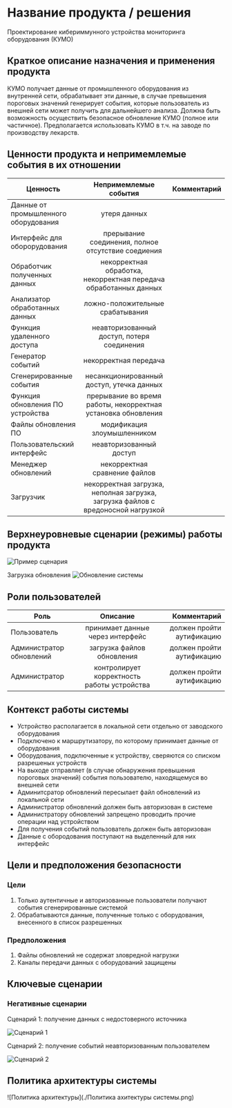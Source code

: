 # Название продукта / решения

Проектирование кибериммунного устройства мониторинга оборудования (КУМО)

## Краткое описание назначения и применения продукта

КУМО получает данные от промышленного оборудования из внутренней сети, обрабатывает эти данные, в
случае превышения пороговых значений генерирует события, которые пользователь из внешней сети может
получить для дальнейшего анализа. Должна быть возможность осуществить безопасное обновление КУМО
(полное или частичное).
Предполагается использовать КУМО в т.ч. на заводе по производству лекарств.


## Ценности продукта и непримемлемые события в их отношении

| Ценность      | Непримемлемые события | Комментарий  |
| ------------- |:-------------:| -----:|
| Данные от промышленного оборудования      | утеря данных |  |
| Интерфейс для оборорудования      | прерывание соединения, полное отсутствие соедиения |  |
| Обработчик полученных данных      | некорректная обработка, некорректная передача обработанных данных |  |
| Анализатор обработанных данных      | ложно-положительные срабатывания |  |
| Функция удаленного доступа      | неавторизованный доступ, потеря соединения |  |
| Генератор событий     | некорректная передача |  |
| Сгенерированные события       | несанкционированный доступ, утечка данных |  |
| Функция обновления ПО устройства     | прерывание во время работы, некорректная установка обновления |  |
| Файлы обновления ПО      | модификация злоумышленником |  |
| Пользовательский интерфейс    | неавторизованный доступ |  |
| Менеджер обновлений    | некорректная сравнение файлов |  |
| Загрузчик    | некорректная загрузка, неполная загрузка, загрузка файлов с вредоносной нагрузкой |  |

## Верхнеуровневые сценарии (режимы) работы продукта

![Пример сценария](https://www.plantuml.com/plantuml/png/ZP8nRi9044NxFSMAFXUWYBZAO5QH9MEGTrFG4L8GYKY9b3wvWaDOGK0sL_XxeypkAB6XIcMD_FwV-TyUMKULkvyMQaAEncID7k0TdsZ3CZnYXnPRr6XmW1zeijekh3DJDMTLdkLpAfq8mfAnA5k5DSF71C_65Osls5SqJ9wOsQCEgxWeiLHIiR1Ny1iyupwQ2wh30rhUjk7nWE-al3EbgSWPHPcRLQpwOEGKdh6NwndrSKvmLkIcT4f93drpAqSETTp3V2z8ojs43Rp6hXjK4lILbweZwWwHLCpyorde2rtTrTMz_eiyvBHdzlNOSYLFyFAbDCwnB5xw5IkGf-O-6cvZBLHu6QXVcsWfnGpx1JEZrCYK4_u_VW00)

Загрузка обновления ![Обновление системы](https://www.plantuml.com/plantuml/png/bP51QeD058RtxnH3zhb05YLNcIPI1BKXJXRTcLhemaANtHHARp1DQpKQUuR_tQZFoH0bX48HaU5zd__lSvuQlJQRE2AzCBThDS4RVj3o4ofvxc3v7cL_dYYTgaKK1ecXbIZX8bpfn8ZmAa0dznU-KNAcnFj0v-pMZMhidHqdD-ipzmKMdvnnZeeV1MmS62RIAefegOs-rcaWu3jgthek1rW7fNUf2M8YEfPIqoiNC5Fy08izsej5g6U4zRhGMxaA0HhKIXXxyhcGuH3B1HqTDVLH_vDzy61cGkxG-MRbIUqBdybo78yFVt-QNzziLCQNozqhhJSRpicpuusW6duA6jWBOVnCHFCWMMxYw1S0)

## Роли пользователей

| Роль | Описание | Комментарий  |
| ------------- |:-------------:| -----:|
| Пользователь      | принимает данные через интерфейс | должен пройти аутификацию |
| Администратор обновлений      | загрузка файлов обновления | должен пройти аутификацию |
| Администратор       | контролирует корректность работы устройства | должен пройти аутификацию |

## Контекст работы системы

- Устройство располагается в локальной сети отдельно от заводского оборудования
- Подключено к маршрутизатору, по которому принимает данные от оборудования
- Оборудования, подключенные к устройству, сверяются со списком разрешеных устройств
- На выходе отправляет (в случае обнаружения превышения пороговых значений) события пользователю, находящемуся во внешней сети
- Админитсратор обновлений пересылает файл обновлений из локальной сети
- Администратор обновлений должен быть авторизован в системе 
- Администратору обновлений запрещено проводить прочие операции над устройством
- Для получения событий пользователь должен быть авторизован
- Данные с обородования поступают на выделенный для них интерфейс

## Цели и предположения безопасности

### Цели

1. Только аутентичные и авторизованные пользователи получают события сгенерированные системой
2. Обрабатываются данные, полученные только с оборудования, внесенного в список разрешенных

### Предположения

1. Файлы обновлений не содержат зловредной нагрузки
2. Каналы передачи данных с оборудований защищены

## Ключевые сценарии

### Негативные сценарии

Сценарий 1: получение данных с недостоверного источника

 ![Сценарий 1](https://www.plantuml.com/plantuml/png/ZL9DJW8n6Dtt50skkG0BmptKHO76aC10Pkg27U824qmqSQzNg4ZZ267c2gytyhKL1rYvcUPBty_tNgTR69MRk_5839HHFLLesS8RFb3vkN_01XNMiDYZX9Cy-2dn9QypIOp3ZlUVgAI_HusItoriIwf25hF2wB6yoFL0JEamx0-dAZD9tCzXeyN2BoctZOn9BrUzC-mB7IrDQ0dh5s6fY5MP6isAC_0hN5WmY2TesAgYsufZYU_8lDMPpfNHGlND92VhdP2TVw91J4ge2tC4zqT3dHaXViEqhqAScykqQYVMWUeuJcngxrUXfaqpY4YGxOPvoc9f3IHb8-PVoWbzmhDDQStrN_0ECzVKTLYpc4UumzlMeRBqd5YdKx8LQlbbGlddbZZ81CbKJ-UuPc94LsS3_b0_)
 
 Сценарий 2: получение событий неавторизованным пользователем

 ![Сценарий 2](https://www.plantuml.com/plantuml/png/ZP9DJiCm58JtFeLLrbmW2zIhE8c58gLf5Pj5Tw4iYbGaa5Z36KoeHN-Kz0hZ6_5YAqt8YbNqx6_cQSQPAorA_R38MIgqY8MIV8PFVA5rbNl27Yrg63GumCwuK5ojbPOBjY9LbcGhKUWWS1MCbstSbk2JXvTnAU89-uQ6o3CnFp1kqotoh2X4lbOJ-1sMSEkg7kNk4Irjsz5umD4hxsKXIw4b4ubUbgJw89L17HH-KP-YSJiSEIvqS7Ol_GM1jfkzMv9dadRVb39bBAJbjtSXIiJH4DgEurvzBST-69WNZ9GJrGbcG49sOlxb7EW_EZEKEbnVYuceamlvMjHKt3DiU4_V0nst-FOz-2-dKiZBRGFbNcUij-aiGplH-1c8ONDPfFGJ_G80)

## Политика архитектуры системы

![Политика архитектуры](./Политика ахитектуры системы.png)
